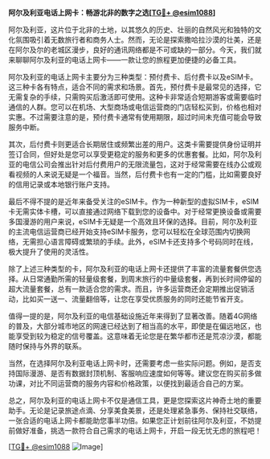**阿尔及利亚电话上网卡：畅游北非的数字之选[[TG💪+ @esim1088](https://t.me/s/esim1088)]**

阿尔及利亚，这片位于北非的土地，以其悠久的历史、壮丽的自然风光和独特的文化氛围吸引着无数旅行者和商务人士。然而，无论是探索撒哈拉沙漠的壮美，还是在阿尔及尔的老城区漫步，良好的通讯网络都是不可或缺的一部分。今天，我们就来聊聊阿尔及利亚的电话上网卡——一款让您的旅程更加便捷的必备工具。

阿尔及利亚的电话上网卡主要分为三种类型：预付费卡、后付费卡以及eSIM卡。这三种卡各有特点，适合不同的需求和场景。首先，预付费卡是最常见的选择，它无需复杂的手续，只需购买后激活即可使用。这种卡非常适合短期游客或需要临时通信的人群。您可以在机场、大型商场或电信运营商的门店轻松买到，价格也相对实惠。不过需要注意的是，预付费卡通常有使用期限，超过时间未充值可能会导致服务中断。

其次，后付费卡则更适合长期居住或频繁出差的用户。这类卡需要提供身份证明并签订合同，但好处是您可以享受更稳定的服务和更多的优惠套餐。比如，阿尔及利亚的电信公司会推出针对后付费用户的无限流量包，这对于经常需要在线办公或观看视频的人来说无疑是一个福音。当然，后付费卡也有一定的门槛，比如需要良好的信用记录或本地银行账户支持。

最后不得不提的是近年来备受关注的eSIM卡。作为一种新型的虚拟SIM卡，eSIM卡无需实体卡槽，可以直接通过网络下载到您的设备中。对于经常更换设备或需要多国漫游的用户来说，eSIM卡无疑是一个高效且环保的选择。目前，阿尔及利亚的主流电信运营商已经开始支持eSIM卡服务，您可以轻松在全球范围内切换网络，无需担心语言障碍或繁琐的手续。此外，eSIM卡还支持多个号码同时在线，极大提升了使用的灵活性。

除了上述三种类型的卡，阿尔及利亚的电话上网卡还提供了丰富的流量套餐供您选择。从日常通勤所需的轻量级套餐，到周末旅行的中量级套餐，再到长时间停留的超大流量套餐，总有一款适合您的需求。而且，许多运营商还会定期推出促销活动，比如买一送一、流量翻倍等，让您在享受优质服务的同时还能节省开支。

值得一提的是，阿尔及利亚的电信基础设施近年来得到了显著改善。随着4G网络的普及，大部分城市地区的网速已经达到了相当高的水平，即使是在偏远地区，也能享受到较为稳定的信号覆盖。这意味着无论您是在繁华都市还是荒凉沙漠，都能随时保持与外界的联系。

当然，在选择阿尔及利亚电话上网卡时，还需要考虑一些实际问题。例如，是否支持国际漫游、是否有数据封顶机制、客服响应速度如何等等。建议您在购买前多做功课，对比不同运营商的服务内容和价格政策，以便找到最适合自己的方案。

总之，阿尔及利亚的电话上网卡不仅是通信工具，更是您探索这片神奇土地的重要助手。无论是记录旅途点滴、分享美食美景，还是处理紧急事务、保持社交联络，一张合适的电话上网卡都能助您事半功倍。如果您正计划前往阿尔及利亚，不妨提前做好准备，挑选一款符合自己需求的电话上网卡，开启一段无忧无虑的旅程吧！

[[TG💪+ @esim1088](https://t.me/s/esim1088) ![Image](https://i.postimg.cc/4NQfJmqS/Snipaste-2025-05-13-00-14-12.png)]